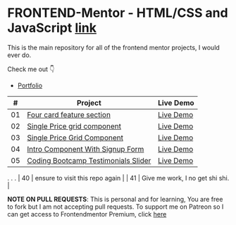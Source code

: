 # FRONTEND-Mentor - HTML/CSS and JavaScript [link](https://www.frontendmentor.io)

This is the main repository for all of the frontend mentor projects, I would ever do.


Check me out 👇
-   [Portfolio](https://ashimi.xyz)

|  #  | Project                                                                                                                     | Live Demo                                                                         |
| :-: | --------------------------------------------------------------------------------------------------------------------------- | --------------------------------------------------------------------------------- |
| 01  | [Four card feature section]()               |   [Live Demo](https://frontendashimi.netlify.app/four-card-feature-section-master/)          |
| 02  | [Single Price grid component]()                |    [Live Demo](https://frontendashimi.netlify.app/base-apparel-coming-soon-master)          |
| 03  | [Single Price Grid Component]() |    [Live Demo](https://frontendashimi.netlify.app/single-price-grid-component-master)          |
| 04  | [Intro Component With Signup Form]()                   | [Live Demo](https://frontendashimi.netlify.app/intro-component-with-signup-form-master)          |
| 05  | [Coding Bootcamp Testimonials Slider]()                   | [Live Demo](https://frontendashimi.netlify.app/coding-bootcamp-testimonials-slider-master)          |
.
.
.
| 40  | ensure to visit this repo again   |
| 41  | Give me work, I no get shi shi.  |


**NOTE ON PULL REQUESTS**: This is personal and for learning, You are free to fork but I am not accepting pull requests. 
To support me on Patreon so I can get access to Frontendmentor Premium, click [here](https://www.patreon.com/adebowaleobaa)
